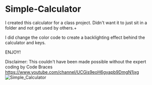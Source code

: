 # Simple-Calculator
I created this calculator for a class project. Didn't want it to just sit in a folder and not get used by others.+

I did change the color code to create a backlighting effect behind the calculator and keys.

ENJOY!

Disclaimer: This couldn't have been made possible without the expert coding by Code Braces https://www.youtube.com/channel/UCGis9eoH6gyapb9DmgN1jxg  
![Simple_Calculator](https://github.com/dndplus5/Simple-Calculator/assets/152653893/a798fe08-ab38-43e6-b0b1-1a689d87b85c)
